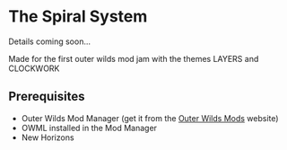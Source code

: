 # The Spiral System
Details coming soon...

Made for the first outer wilds mod jam with the themes LAYERS and CLOCKWORK
## Prerequisites
- Outer Wilds Mod Manager (get it from the [Outer Wilds Mods](https://outerwildsmods.com/) website)
- OWML installed in the Mod Manager
- New Horizons

